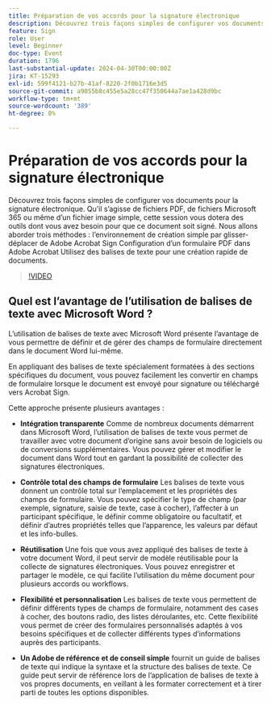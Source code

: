```yaml
---
title: Préparation de vos accords pour la signature électronique
description: Découvrez trois façons simples de configurer vos documents pour la signature électronique.
feature: Sign
role: User
level: Beginner
doc-type: Event
duration: 1796
last-substantial-update: 2024-04-30T00:00:00Z
jira: KT-15293
exl-id: 599f4121-b27b-41af-8220-2f0b1716e3d5
source-git-commit: a9055b8c455e5a28cc47f350644a7ae1a428d9bc
workflow-type: tm+mt
source-wordcount: '389'
ht-degree: 0%

---
```


# Préparation de vos accords pour la signature électronique

Découvrez trois façons simples de configurer vos documents pour la signature électronique. Qu’il s’agisse de fichiers PDF, de fichiers Microsoft 365 ou même d’un fichier image simple, cette session vous dotera des outils dont vous avez besoin pour que ce document soit signé. Nous allons aborder trois méthodes : l’environnement de création simple par glisser-déplacer de Adobe Acrobat Sign Configuration d’un formulaire PDF dans Adobe Acrobat Utilisez des balises de texte pour une création rapide de documents.

>[!VIDEO](https://video.tv.adobe.com/v/3455946/?learn=on&captions=fre_fr)

## Quel est l’avantage de l’utilisation de balises de texte avec Microsoft Word ?

L’utilisation de balises de texte avec Microsoft Word présente l’avantage de vous permettre de définir et de gérer des champs de formulaire directement dans le document Word lui-même.

En appliquant des balises de texte spécialement formatées à des sections spécifiques du document, vous pouvez facilement les convertir en champs de formulaire lorsque le document est envoyé pour signature ou téléchargé vers Acrobat Sign.

Cette approche présente plusieurs avantages :

* **Intégration transparente** Comme de nombreux documents démarrent dans Microsoft Word, l’utilisation de balises de texte vous permet de travailler avec votre document d’origine sans avoir besoin de logiciels ou de conversions supplémentaires. Vous pouvez gérer et modifier le document dans Word tout en gardant la possibilité de collecter des signatures électroniques.

* **Contrôle total des champs de formulaire** Les balises de texte vous donnent un contrôle total sur l’emplacement et les propriétés des champs de formulaire. Vous pouvez spécifier le type de champ (par exemple, signature, saisie de texte, case à cocher), l’affecter à un participant spécifique, le définir comme obligatoire ou facultatif, et définir d’autres propriétés telles que l’apparence, les valeurs par défaut et les info-bulles.

* **Réutilisation** Une fois que vous avez appliqué des balises de texte à votre document Word, il peut servir de modèle réutilisable pour la collecte de signatures électroniques. Vous pouvez enregistrer et partager le modèle, ce qui facilite l’utilisation du même document pour plusieurs accords ou workflows.

* **Flexibilité et personnalisation** Les balises de texte vous permettent de définir différents types de champs de formulaire, notamment des cases à cocher, des boutons radio, des listes déroulantes, etc. Cette flexibilité vous permet de créer des formulaires personnalisés adaptés à vos besoins spécifiques et de collecter différents types d’informations auprès des participants.

* **Un Adobe de référence et de conseil simple** fournit un guide de balises de texte qui indique la syntaxe et la structure des balises de texte. Ce guide peut servir de référence lors de l’application de balises de texte à vos propres documents, en veillant à les formater correctement et à tirer parti de toutes les options disponibles.
